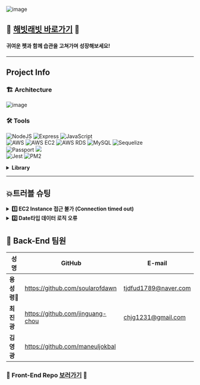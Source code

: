![image](https://user-images.githubusercontent.com/106153814/193546577-80451e33-d4f6-422e-8da9-86f205ba55e6.png)

## 💜 [해빗래빗 바로가기][habit-rabbit] 💜
[habit-rabbit]: https://habit-rabbit.shop/ '해빗래빗'

#### 귀여운 펫과 함께 습관을 고쳐가며 성장해보세요!

---

## Project Info

### 🏗 Architecture

![image](https://user-images.githubusercontent.com/106153814/193535566-5abdb0bb-8603-4a86-b14d-396205b075e1.png)

### 🛠 Tools
![NodeJS](https://img.shields.io/badge/node.js-6DA55F?style=for-the-badge&logo=node.js&logoColor=white)
![Express](https://img.shields.io/badge/express-%23404d59.svg?style=for-the-badge&logo=express&logoColor=%2361DAFB)
![JavaScript](https://img.shields.io/badge/javascript-%23323330.svg?style=for-the-badge&logo=javascript&logoColor=%23F7DF1E)
<br>
![AWS](https://img.shields.io/badge/AWS-%23FF9900.svg?style=for-the-badge&logo=amazon-aws&logoColor=black)
![AWS EC2](https://img.shields.io/badge/AWS%20EC2-%23FF9900.svg?style=for-the-badge&logo=amazon-ec2&logoColor=black)
![AWS RDS](https://img.shields.io/badge/AWS%20RDS-%23527FFF.svg?style=for-the-badge&logo=amazon-rds&logoColor=white)
![MySQL](https://img.shields.io/badge/mysql-%2300f.svg?style=for-the-badge&logo=mysql&logoColor=white)
![Sequelize](https://img.shields.io/badge/Sequelize-52B0E7.svg?style=for-the-badge&logo=Sequelize&logoColor=white)
<br>
![Passport](https://img.shields.io/badge/Passport-34E27A?style=for-the-badge&logo=Passport&logoColor=black)
<img src="https://img.shields.io/badge/JSON Web Tokens-000000?style=for-the-badge&logo=JSON Web Tokens&logoColor=white">
<br>
![Jest](https://img.shields.io/badge/Jest-C21325?style=for-the-badge&logo=Jest&logoColor=white)
![PM2](https://img.shields.io/badge/PM2-2B037A?style=for-the-badge&logo=pm2&logoColor=white)

<details>
<summary><b>Library</b></summary>

Library | description
---|:---:
<img src='https://img.shields.io/badge/bcrypt-5.0.1-lightgrey'>| 비밀번호 암호화
<img src='https://img.shields.io/badge/chalk-4.1.2-lightgrey'>| 콘솔 컬러 추가
<img src='https://img.shields.io/badge/cookie--parser-1.4.6-lightgrey'> | 요청에 담긴 쿠키 추출
<img src='https://img.shields.io/badge/cors-2.8.5-lightgrey'> | 교차 리소스 공유
<img src='https://img.shields.io/badge/dotenv-16.0.1-lightgrey'> | 환경변수 관리
<img src='https://img.shields.io/badge/express-4.18.1-lightgrey'> | 프레임워크
<img src='https://img.shields.io/badge/express--session-1.17.3-lightgrey'> | 세션 생성 및 삭제
<img src='https://img.shields.io/badge/joi-17.6.0-lightgrey'> | 입력데이터 검출
<img src='https://img.shields.io/badge/jsonwebtoken-9.5.1-lightgrey'> | 토큰 관리
<img src='https://img.shields.io/badge/morgan-1.10.0-lightgrey'> | 요청 정보 콘솔 감시
<img src='https://img.shields.io/badge/mysql2-2.3.3-lightgrey'> | MySQL
<img src='https://img.shields.io/badge/nodemailer-6.7.8-lightgrey'> | 메일 전송
<img src='https://img.shields.io/badge/nodemon-2.0.19-lightgrey'> | 스크립트 모니터링 유틸리티
<img src='https://img.shields.io/badge/passport-0.6.0-lightgrey'> | 로그인 모듈
<img src='https://img.shields.io/badge/passport--google--oauth2-0.2.0-lightgrey'> | 구글 로그인
<img src='https://img.shields.io/badge/passport--kakao-1.0.1-lightgrey'> | 카카오 로그인
<img src='https://img.shields.io/badge/passport--naver-1.0.6-lightgrey'> | 네이버 로그인
<img src='https://img.shields.io/badge/prettier-2.7.1-lightgrey'> | 코드 스타일 통일
<img src='https://img.shields.io/badge/sequelize-6.21.4-lightgrey'> | MySQL ORM
<img src='https://img.shields.io/badge/sequelize--cli-6.4.1-lightgrey'> | MySQL ORM Console

</details>

---

## 💥트러블 슈팅

<details>
<summary><b>1️⃣ EC2 Instance 접근 불가 (Connection timed out)  </b></summary>  

> **이유** : HTTPS를 위해 ec2에서 Nginx 설정 중 ufw enable 사용 여부를 물었는데 Command may disrupt existing ssh connections 라는 경고 문구에도 허용해 이후 ssh 연결이 불가했다.  
> **해결** : aws에서 새 instance 생성 → 기존 instance 중지 후 볼륨 분리 → 해당 볼륨을새 instance로 연결 → 새 instance의 ufw 폴더에서 연결된 볼륨 파일을 수정 (위의 1안과 동일) → 새 instance 중지 후 임시 연결했던 볼륨 분리 후 기존 instance로 연결 → 기존 instance 시작하면 해결  
</details>

<details>
<summary><b>2️⃣ Date타입 데이터 로직 오류</b></summary>  

> **이유** : Front/EC2/DB UTC 차이 (Front:+09:00/EC2:+00:00/DB:+09:00) 로 인해 제대로 작동하지 않았다.
> **해결** : UTC로 인한 데이터 변화가 없도록 코드 재구성 및 MySQL Timezone 명시
</details>

## 👥 Back-End 팀원
|성명|GitHub|E-mail|
|----|-----|-----|
| **용성령**🔰|https://github.com/soularofdawn|tjdfud1789@naver.com|
| **최진광** |https://github.com/jinguang-chou|chjg1231@gmail.com|
| **김영광** |https://github.com/maneuljokbal||

### 💜 Front-End Repo [보러가기][front] 💜
[front]: https://github.com/HabitHive/front-react '해빗래빗 프론트'
